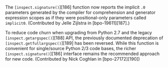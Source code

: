 The `[inspect.signature()`][186] function now reports the implicit `.0` parameters generated by the compiler for comprehension and generator expression scopes as if they were positional-only parameters called `implicit0`. (Contributed by Jelle Zijlstra in [bpo-19611][187].)

To reduce code churn when upgrading from Python 2.7 and the legacy `[inspect.getargspec()`][188] API, the previously documented deprecation of `[inspect.getfullargspec()`][189] has been reversed. While this function is convenient for single/source Python 2/3 code bases, the richer `[inspect.signature()`][186] interface remains the recommended approach for new code. (Contributed by Nick Coghlan in [bpo-27172][190])
